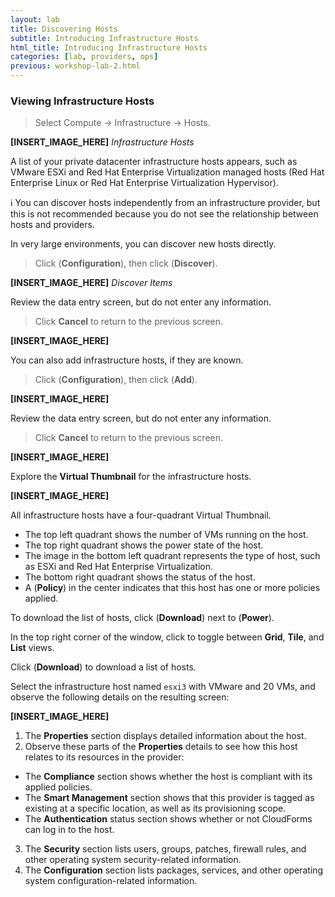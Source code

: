 ```yaml
---
layout: lab
title: Discovering Hosts
subtitle: Introducing Infrastructure Hosts
html_title: Introducing Infrastructure Hosts
categories: [lab, providers, ops]
previous: workshop-lab-2.html
---
```


### Viewing Infrastructure Hosts

> Select Compute → Infrastructure → Hosts.

**[INSERT_IMAGE_HERE]**
*Infrastructure Hosts*

A list of your private datacenter infrastructure hosts appears, such as VMware ESXi and Red Hat Enterprise Virtualization managed hosts (Red Hat Enterprise Linux or Red Hat Enterprise Virtualization Hypervisor).

:information_source: You can discover hosts independently from an infrastructure provider, but this is not recommended because you do not see the relationship between hosts and providers.

In very large environments, you can discover new hosts directly.

> Click <i class="fa fa-cog" aria-hidden="true"></i> (**Configuration**), then click <i class="fa fa-search" aria-hidden="true"></i> (**Discover**).

**[INSERT_IMAGE_HERE]**
*Discover Items*

Review the data entry screen, but do not enter any information.

>  Click **Cancel** to return to the previous screen.

**[INSERT_IMAGE_HERE]**

You can also add infrastructure hosts, if they are known.

> Click <i class="fa fa-cog" aria-hidden="true"></i> (**Configuration**), then click <i class="fa fa-plus-circle" aria-hidden="true"></i> (**Add**).

**[INSERT_IMAGE_HERE]**

Review the data entry screen, but do not enter any information.

>  Click **Cancel** to return to the previous screen.

**[INSERT_IMAGE_HERE]**

Explore the **Virtual Thumbnail** for the infrastructure hosts.

**[INSERT_IMAGE_HERE]**

All infrastructure hosts have a four-quadrant Virtual Thumbnail.
* The top left quadrant shows the number of VMs running on the host.
* The top right quadrant shows the power state of the host.
* The image in the bottom left quadrant represents the type of host, such as ESXi and Red Hat Enterprise Virtualization.
* The bottom right quadrant shows the status of the host.
* A <i class="fa fa-shield" aria-hidden="true"></i> (**Policy**) in the center indicates that this host has one or more policies applied.

To download the list of hosts, click <i class="fa fa-download" aria-hidden="true"></i> (**Download**) next to <i class="fa fa-power-off" aria-hidden="true"></i> (**Power**).

In the top right corner of the window, click <i class="fa fa-th" aria-hidden="true"></i> <i class="fa fa-th-large" aria-hidden="true"></i> <i class="fa fa-list" aria-hidden="true"></i> to toggle between **Grid**, **Tile**, and **List** views.

Click <i class="fa fa-download" aria-hidden="true"></i> (**Download**) to download a list of hosts.

Select the infrastructure host named `esxi3` with VMware and 20 VMs, and observe the following details on the resulting screen:

**[INSERT_IMAGE_HERE]**

1. The **Properties** section displays detailed information about the host.
2. Observe these parts of the **Properties** details to see how this host relates to its resources in the provider:
  * The **Compliance** section shows whether the host is compliant with its applied policies.
  * The **Smart Management** section shows that this provider is tagged as existing at a specific location, as well as its provisioning scope.
  * The **Authentication** status section shows whether or not CloudForms can log in to the host.
3. The **Security** section lists users, groups, patches, firewall rules, and other operating system security-related information.
4. The **Configuration** section lists packages, services, and other operating system configuration-related information.
